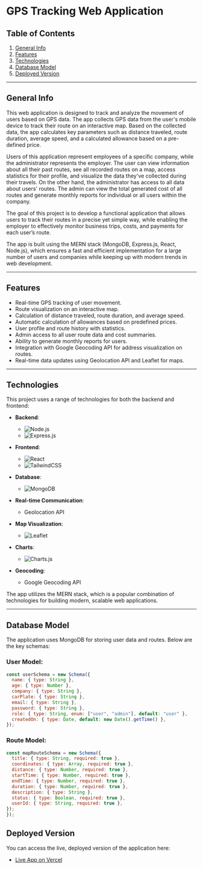 # GPS Tracking Web Application

## Table of Contents
1. [General Info](#general-info)
2. [Features](#features)
3. [Technologies](#technologies)
4. [Database Model](#database-model)
6. [Deployed Version](#deployed-version)

---

## General Info
This web application is designed to track and analyze the movement of users based on GPS data. The app collects GPS data from the user's mobile device to track their route on an interactive map. Based on the collected data, the app calculates key parameters such as distance traveled, route duration, average speed, and a calculated allowance based on a pre-defined price.

Users of this application represent employees of a specific company, while the administrator represents the employer. The user can view information about all their past routes, see all recorded routes on a map, access statistics for their profile, and visualize the data they've collected during their travels. On the other hand, the administrator has access to all data about users' routes. The admin can view the total generated cost of all routes and generate monthly reports for individual or all users within the company.

The goal of this project is to develop a functional application that allows users to track their routes in a precise yet simple way, while enabling the employer to effectively monitor business trips, costs, and payments for each user’s route.

The app is built using the MERN stack (MongoDB, Express.js, React, Node.js), which ensures a fast and efficient implementation for a large number of users and companies while keeping up with modern trends in web development.

---

## Features
- Real-time GPS tracking of user movement.
- Route visualization on an interactive map.
- Calculation of distance traveled, route duration, and average speed.
- Automatic calculation of allowances based on predefined prices.
- User profile and route history with statistics.
- Admin access to all user route data and cost summaries.
- Ability to generate monthly reports for users.
- Integration with Google Geocoding API for address visualization on routes.
- Real-time data updates using Geolocation API and Leaflet for maps.
  
---

## Technologies
This project uses a range of technologies for both the backend and frontend:

- **Backend**: 
  - ![Node.js](https://img.shields.io/badge/Node.js-339933?style=flat&logo=node.js&logoColor=white)  
  - ![Express.js](https://img.shields.io/badge/Express.js-000000?style=flat&logo=express&logoColor=white)

- **Frontend**: 
  - ![React](https://img.shields.io/badge/React-61DAFB?style=flat&logo=react&logoColor=black)
  - ![TailwindCSS](https://img.shields.io/badge/TailwindCSS-38BDF8?style=flat&logo=tailwind-css&logoColor=white)  

- **Database**: 
  - ![MongoDB](https://img.shields.io/badge/MongoDB-47A248?style=flat&logo=mongodb&logoColor=white)

- **Real-time Communication**: 
  - Geolocation API

- **Map Visualization**: 
  - ![Leaflet](https://img.shields.io/badge/Leaflet-3c3c3c?style=flat&logo=leaflet&logoColor=white)

- **Charts**: 
  - ![Charts.js](https://img.shields.io/badge/Charts.js-F7A400?style=flat&logo=chart.js&logoColor=white)

- **Geocoding**: 
  - Google Geocoding API


The app utilizes the MERN stack, which is a popular combination of technologies for building modern, scalable web applications.

---

## Database Model
The application uses MongoDB for storing user data and routes. Below are the key schemas:

### User Model:
```javascript
const userSchema = new Schema({
  name: { type: String },
  age: { type: Number },
  company: { type: String },
  carPlate: { type: String },
  email: { type: String },
  password: { type: String },
  role: { type: String, enum: ["user", "admin"], default: "user" },
  createdOn: { type: Date, default: new Date().getTime() },
});
```

### Route Model:
```javascript
const mapRouteSchema = new Schema({
  title: { type: String, required: true },
  coordinates: { type: Array, required: true },
  distance: { type: Number, required: true },
  startTime: { type: Number, required: true },
  endTime: { type: Number, required: true },
  duration: { type: Number, required: true },
  description: { type: String },
  status: { type: Boolean, required: true },
  userId: { type: String, required: true },
});
});
```

## Deployed Version

You can access the live, deployed version of the application here:

- [Live App on Vercel](https://geolocation-app-swart.vercel.app/)
